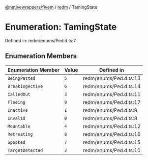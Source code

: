 [@nativewrappers/fivem](../../README.md) / [redm](../README.md) / TamingState

# Enumeration: TamingState

Defined in: redm/enums/Ped.d.ts:7

## Enumeration Members

| Enumeration Member | Value | Defined in |
| ------ | ------ | ------ |
| <a id="beingpatted"></a> `BeingPatted` | `5` | redm/enums/Ped.d.ts:13 |
| <a id="breakingactive"></a> `BreakingActive` | `6` | redm/enums/Ped.d.ts:14 |
| <a id="calledout"></a> `CalledOut` | `3` | redm/enums/Ped.d.ts:11 |
| <a id="fleeing"></a> `Fleeing` | `9` | redm/enums/Ped.d.ts:17 |
| <a id="inactive"></a> `Inactive` | `1` | redm/enums/Ped.d.ts:9 |
| <a id="invalid"></a> `Invalid` | `0` | redm/enums/Ped.d.ts:8 |
| <a id="mountable"></a> `Mountable` | `4` | redm/enums/Ped.d.ts:12 |
| <a id="retreating"></a> `Retreating` | `8` | redm/enums/Ped.d.ts:16 |
| <a id="spooked"></a> `Spooked` | `7` | redm/enums/Ped.d.ts:15 |
| <a id="targetdetected"></a> `TargetDetected` | `2` | redm/enums/Ped.d.ts:10 |

